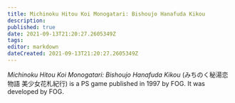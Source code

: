```yaml
---
title: Michinoku Hitou Koi Monogatari: Bishoujo Hanafuda Kikou
description: 
published: true
date: 2021-09-13T21:20:27.2605349Z 
tags: 
editor: markdown
dateCreated: 2021-09-13T21:20:27.2605349Z
---
```

_Michinoku Hitou Koi Monogatari: Bishoujo Hanafuda Kikou_ (<span lang='ja'>みちのく秘湯恋物語 美少女花札紀行</span>) is a PS game published in 1997 by FOG.
It was developed by FOG.

